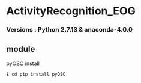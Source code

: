 # ActivityRecognition_EOG

### Versions : Python 2.7.13 & anaconda-4.0.0

## module
pyOSC install

```
$ cd pip install pyOSC
```
